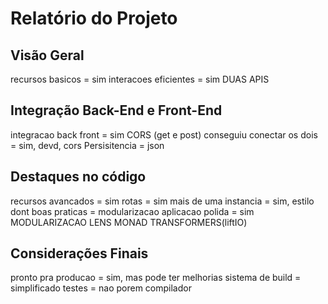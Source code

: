 # Relatório do Projeto

## Visão Geral
recursos basicos = sim
interacoes eficientes = sim
DUAS APIS

## Integração Back-End e Front-End
integracao back front = sim
CORS (get e post)
conseguiu conectar os dois = sim, devd, cors
Persisitencia = json

## Destaques no código
recursos avancados = sim
rotas = sim
mais de uma instancia = sim, estilo dont
boas praticas = modularizacao
aplicacao polida = sim
MODULARIZACAO
LENS
MONAD TRANSFORMERS(liftIO)

## Considerações Finais
pronto pra producao = sim, mas pode ter melhorias
sistema de build = simplificado
testes = nao porem compilador
